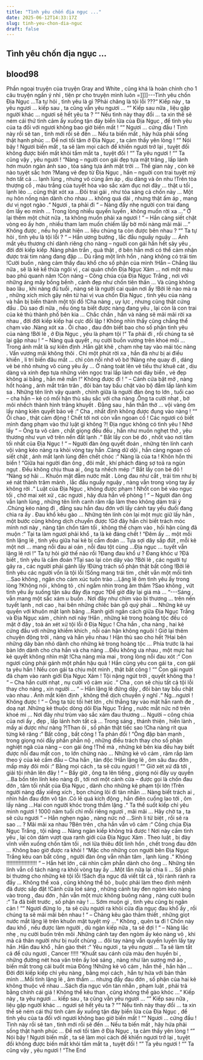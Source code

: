 ```yaml
---
title: "Tình yêu chốn địa ngục ..."
date: 2025-06-12T14:33:17Z
slug: tinh-yeu-chon-dia-nguc
draft: false
---
```


## Tình yêu chốn địa ngục ...

## blood98

Phần ngoại truyện của truyện Gray and White , cũng khá là hoàn chỉnh cho 1 câu truyện ngắn ý nhỉ , tiện pr cho truyện mình luôn =]]]]---Tình yêu chốn Địa Ngục ...Ta tự hỏi , tình yêu là gì ?Phải chăng là tội lỗi ???“ Kiếp này , ta yêu ngươi … kiếp sau , ta cũng vẫn yêu ngươi … “” Kiếp sau nữa , liệu gặp người khác … ngươi sẽ hết yêu ta ? ““ Nếu tình này thay đổi … ta xin thề sẽ ném cái thứ tình cảm ấy xuống tận đáy biển lửa của Địa Ngục , để tình yêu của ta đối với ngươi không bao giờ biến mất ! ““ Ngươi … cứng đầu ! Tình này rồi sẽ tan , tình mới rồi sẽ đến … Nếu ta biến mất , hãy hứa phải sống thật hạnh phúc … Để nơi tối tăm ở Địa Ngục , ta cảm thấy yên lòng ! “” Nói bậy ! Ngươi biến mất , ta sẽ làm mọi cách để khiến ngươi trở lại , tuỵệt đối không được biến mất khỏi tầm mắt ta , tuyệt đối ! “” Ta yêu ngươi ! “” Ta cũng vậy , yêu ngươi ! “Nàng – người con gái đẹp tựa mặt trăng , lấp lánh hơn muôn ngàn ánh sao , tỏa sáng tựa ánh mặt trời … Thế gian này , còn kẻ nào tuyệt sắc hơn ?Mang vẻ đẹp từ Địa Ngục , hắn – nguời con trai tuyệt mỹ hơn tất cả … lạnh lùng , nhưng vô cùng ấm áp , dịu dàng và ôn nhu !Trên tòa thượng cổ , màu trắng của tuyết hòa vào sắc xám đục nơi đây … thật u tối , lạnh lẽo ... cũng thật xót xa …Đôi trai gái , như tỏa sáng cả chốn này … Một nụ hôn nồng nàn dành cho nhau … không quá dài , nhưng thật ấm áp , mang dư vị ngọt ngào .“ Ngươi , ta phải đi “ – Nàng đẩy nhẹ người con trai đang ôm lấy eo mình … Trong lòng nhiều quyến luyến , không muốn rời xa …“ Ở lại thêm một chút nữa , ta không muốn phải xa ngươi ! “ – Hắn càng siết chặt vòng eo ấy hơn , nhiều tham lam muốn chiếm lấy bờ môi nàng mãi mãi …“ Không được , nếu họ phát hiện … liệu chúng ta còn được bên nhau ? “” Ta tự hỏi , tình yêu là tội lỗi ? “ – Hắn ương bướng , lắc đầu nguầy nguậy … Ánh mắt yêu thương chỉ dành riêng cho nàng – nguời con gái hắn hết sảy yêu , đời đời kiếp kiếp .Nàng phân trần , quả thật , ở bên hắn mới có thể cảm nhận được trái tim nàng đang đập … Dù rằng một linh hồn , nàng không có trái tim !Cười buồn , nàng cảm thấy đau khổ cho số phận của mình !Hắn – Chẳng lâu nữa , sẽ là kẻ kế thừa ngôi vị , cai quản chốn Địa Ngục Xám … nơi một màu bao phủ quanh năm !Còn nàng – Công chúa của Địa Ngục Trắng , nơi với những áng mây bồng bềnh , cảnh đẹp như chốn tiên thần … Và cũng không bao lâu , khi nàng đủ tuổi , nàng sẽ là người cai quản nơi ấy !Bởi lẽ nào mà ra , những xích mích gây nên từ hai vị vua chốn Địa Ngục , tình yêu của nàng và hắn bị biến thành một tội đồ !Cha nàng , uy lực , nhưng cũng thật cứng đầu . Dù sao đi nữa , nếu ông ta biết được nàng đang yêu , lại còn là con trai của kẻ thù thành phố bên kia … Chắc chắn , hắn và nàng sẽ mãi mãi rời xa nhau , đời đời kiếp kiếp hai cực đối lập ! Không nhìn thấy cũng chẳng thể chạm vào .Nàng xót xa . Ôi chao , đau đớn biết bao cho số phận tình yêu của nàng !Bởi lẽ , ở Địa Ngục , yêu là phạm tội !“ Ta phải đi , rồi chúng ta sẽ lại gặp nhau ! “ – Nàng quả quyết , nụ cười buồn vương trên khoé môi … Trong ánh mắt là sự kiên định .Hắn gật khẽ , chạm nhẹ tay vào mái tóc nàng . Vấn vương mãi không thôi . Chỉ một phút rời xa , hắn đã như bị ai điều khiển , lí trí biến đâu mất … chỉ còn nỗi nhớ vô bờ !Nàng nhẹ quay đi , dáng vẻ bé nhỏ nhưng vô cùng yêu ấy … Ở nàng toát lên vẻ tiểu thư khuê cát , dịu dàng và xinh đẹp tựa những viên ngọc trai lấp lánh nơi đáy biển , vẻ đẹp không ai bằng , hắn mê mẩn !“ Không được đi ! “ – Cánh cửa bật mở , nàng hốt hoảng , ánh mắt trân trân , đôi bàn tay bấu chặt vào bộ đầm lấp lánh kim sa . Những tên lính vây quanh , chính giữa là người đàn ông to lớn , tuổi cao – cha hắn – kẻ có mối hận thù sâu sắc với cha nàng .Ông ta cười nhạt , bờ môi nhếch thành hình trăng khuyết . Đằng sau , hắn thẫn thờ … vội vàng ôm lấy nàng kiên quyết bảo vệ :“ Cha , nhất định không được đụng vào nàng ! ““ Ôi chao , thật cảm động ! Chết tới nơi còn vẫn ngoan cố ! Các ngươi có biết mình đang phạm vào thứ luật gì không ?! Địa ngục không có tình yêu ! Nhớ lấy “ – Ông ta vô cảm , chất giọng đều đều , hắn như muốn nghẹt thở , yêu thương như vụn vỡ trên nền đất lạnh .“ Bắt lấy con bé đó , nhốt vào nơi tăm tối nhất của Địa Ngục ! “ – Người đàn ông quyết đoán , những tên lính canh vội vàng kéo nàng ra khỏi vòng tay hắn .Càng dữ dội , hắn càng ngoan cố siết chặt , ánh mắt lạnh lùng đến chết chóc :“ Nàng là của ta ! Khôn hồn thì biến ! “Giữa hai người đàn ông , đôi mắt , khí phách đáng sợ toả ra ngùn ngụt . Đều không chịu thua ai , ông ta nhếch mép :“ Bắt lấy con bé đó ! “Nàng sợ hãi … Khuôn mặt đẫm nước mắt . Lòng đau như cắt , trái tim như bị xé nát thành trăm mảnh , lắc đầu nguầy nguậy , nàng vẫn trong vòng tay ấy không rời .“ Luật của Địa Ngục , không được phạm ! Nhốt con bé vào ngục tối , chờ mai xét xử , các ngươi , hãy đưa hắn về phòng ! “ – Người đàn ông vẫn lạnh lùng , những tên lính canh răm rắp làm theo không dám trái ý .Chúng kéo nàng đi , đằng sau hắn đau đớn với lấy cánh tay yếu đuối đang chìa ra ấy . Đau khổ kêu gào … Những tên lính còn lại một mực giữ lấy hắn , một bước cũng không dịch chuyển được !Gờ đây hắn chỉ biết trách móc mình nơi này , nàng tận chốn tăm tối , không thể chạm vào , hối hận cũng đã muộn :“ Tại ta làm ngươi phải khổ , ta là kẻ đáng chết ! “Đêm ấy … một mối tình lặng lẽ , tình yêu giữa hai kẻ bị cấm đoán … Tựa sợi dây sắp đứt , mỗi kẻ một nơi … mang nỗi đau ai oán , nỗi đau tột cùng …Địa ngục … tuyết vẫn lặng lẽ rơi !“ Ta tự hỏi giờ thế nào rồi ?Đang đau khổ ư ? Đang khóc ư ?Đã biết , tình yêu là cấm đoán ?Tại sao lại còn dây vào ?Bởi lẽ , các người tự gây ra , các người phải gánh lấy !Đừng trách số phận thật bất công !Bởi lẽ tình yêu các người vốn là tội lỗi !Sống mang trái tim , chết vẫn một mối tình …Sao không , ngăn cho cảm xúc tuôn trào …Lặng lẽ ôm tình yêu ấy trong lòng ?Không nói , không tỏ , chỉ ngắm nhìn trong âm thầm ?Sao không , vứt tình yêu ấy suống tận sâu đáy địa ngục ?Để giờ đây lại giá mà … “---Sáng , vẫn mang một sắc xám u buồn . Nơi đây như chìm vào bi thương … trên nền tuyết lạnh , nơi cao , hai bên những chiếc bàn gỗ quý phái … Những kẻ uy quyền với khuôn mặt lạnh băng …Ranh giới ngăn cách giữa Địa Ngục Trắng và Địa Ngục xám , chính nơi này !Hắn , những kẻ trong hoàng tộc đều có mặt ở đây , toà án xét xử tội lỗi ở Địa Ngục ! Cha hắn , cha nàng , hai kẻ cứng đầu với những khiềm khích , nỗi oán hận không nguôi ! Giờ lại thêm chuyện động trời , nàng và hắn yêu nhau ! Hận thù sao cho hết ?Hai bên những dãy bàn nhỏ dành cho những kẻ trong hoàng tộc … Phía trước là hai bàn lớn dành cho cha hắn và cha nàng …Đều không ưa nhau , một mực hai kẻ quyết không nhìn mặt !Cha nàng mỉa mai , trong lòng nỗi đau xót :“ Con ngươi cũng phải gánh một phần hậu quả ! Hắn cũng yêu con gái ta , con gái ta yêu hắn ! Nếu con gái ta chịu một mình , thật bất công ! ““ Con gái ngươi đã chạm vào ranh giới Địa Ngục Xám ! Tội nặng ngút trời , quyết không tha ! “ – Cha hắn cười nhạt , nụ cười vô cảm xúc .“ Cha , con sẽ chịu tất cả tội lỗi thay cho nàng , xin người … “ – Hắn lặng lẽ đứng dậy , đôi bàn tay bấu chặt vào nhau . Ánh mắt kiên định , không thể dịch chuyển ý nghĩ .“ Ng…ngươi ! Không được ! “ – Ông ta tức tối hét lớn , chỉ thẳng tay vào mặt hắn ranh đe , doạ nạt .Những kẻ thuộc dòng dõi Địa Ngục Trắng , nước mắt nức nở trên khoé mi … Nơi đây như trùm vào sắc xám đau thương … Người – công chúa của nơi ấy , đẹp , lấp lánh hơn tất cả … Trong sáng , thánh thiện , hiền lành , mấy ai được như nàng ?!Than ôi , số phận thật tiếc sao !Cha nàng rít qua từng kẽ răng :“ Bất công , bất công ! Ta phản đối ! “Ông đập bàn mạnh , trong giọng nói đầy phần phẫn nộ , những điều trách thay cho số phận nghiệt ngã của nàng – con gái ông !Thế mà , những kẻ bên kia đều hay biết được nỗi đau mất con , to lớn chừng nào … Những kẻ vô cảm , răm rắp làm theo ý của kẻ cầm đầu – Cha hắn , tàn độc !Hắn lặng lẽ , ôm sâu đau đớn , mấp máy đôi môi :“ Bằng mọi cách , ta sẽ cứu ngươi ! ““ Giờ xét xử đã tới , giải tội nhân lên đây ! “ – Bấy giờ , ông ta lên tiếng , giọng nói đầy uy quyền …Ba bốn tên lính kéo nàng đi , tới nơi một cánh cửa – được gọi là chốn đau đớn , tăm tối nhất của Địa Ngục , dành cho những kẻ phạm tội lớn !Trên người nàng đầy xiềng xích , bọn chúng lôi đi tàn nhẫn … Nàng biết trách ai , nhìn hắn đau đớn vô tận .Có lẽ quá kích động , hắn điên cuồng lao tới , ôm lấy nàng …Hai con người khóc trong thầm lặng .“ Ta thề suốt kiếp chỉ yêu mình ngươi ! 1000 năm tuổi chỉ mỗi riêng ngươi , mãi mãi … Hãy chờ ta , ta sẽ cứu ngươi “ – Hắn nghẹn ngào , nàng nức nở …Sinh li tử biệt , rồi sẽ ra sao … ? Mãi mãi xa nhau ?Bên trên , cha hắn vẫn vô cảm :“ Công chúa Địa Ngục Trắng , tội nặng … Nàng ngàn kiếp không trả được ! Nơi này cấm tình yêu , lại còn dám vượt qua ranh giới của Địa Ngục Xám . Theo luật , bị đày vĩnh viễn xuống chốn tăm tối , nơi lửa thiêu đốt linh hồn , chết trong đau đớn … Không bao giờ được ra khỏi ! “Mặc cho những con người bên Địa Ngục Trắng kêu oan bất công , người đàn ông vẫn nhẫn tâm , lạnh lùng .“ Không !!!!!!!!!!!!!!!!!!!! “ – Hắn hét lớn , cái nhìn căm phẫn dành cho ông … Những tên lính vẫn cố tách nàng ra khỏi vòng tay ấy …Một lần nữa lại chia li … Số phận bi thương cho những kẻ tội lỗi !Sách địa ngục đã viết tất cả , tội rành rành ra đấy … Không thể xoá , cũng không thể bỏ , buộc phải làm theo định mệnh đã được sắp đặt !Cánh cửa loé sáng , những cánh tay đen ngòm kéo nàng vào trong , đau đớn , hắn vẫn một mực không buông nàng , nàng cười buồn :“ Ta đã biết trước , số phận này ! … Sớm muộn gì , tình yêu cũng bị ngăn cản ! ““ Ngươi đừng lo , ta sẽ cứu ngươi ra khỏi cửa địa ngục đau khổ ấy , rồi chúng ta sẽ mãi mãi bên nhau ! “ – Chàng kêu gào thảm thiết , những giọt nước mắt lặng lẽ trên khuôn mặt tuyệt mỹ …“ Không , quên ta đi ! Chốn này đau khổ , nếu được làm người , dù ngàn kiếp nữa , ta sẽ đợi ! “ – Nàng lắc nhẹ , nụ cười buồn trên môi .Những cánh tay đen ngòm ấy kéo nàng vô , khi mà cả thân người như bị nuốt chủng … đôi tay nàng vẫn quyến luyến lấy tay hắn .Hắn đau khổ , hắn gào thét :“ Yêu ngươi , ta yêu ngươi … Ta sẽ làm tất cả để cứu ngươi , Cancer !!!!! “Khuất sau cánh cửa màu đen huyền bí , những đường nét hoa văn trên ấy loé sáng , nàng như làn sương mờ ảo , biến mất trong cái buốt mùa Đông !Những kẻ vô cảm , hắn thề , hắn hận … Đời đời kiếp kiếp chỉ yêu nàng , bằng mọi cách , hắn tự hứa với bản thân mình …Mối tình lặng lẽ , âm thầm … nhưng đầy đau đớn , số phận của hai kẻ không thuộc về nhau …Sách địa ngục vốn tàn nhẫn , phạm luật , phải trả bằng chính cái giá ! Không thể kêu than , cũng không thể gào khóc …“ Kiếp này , ta yêu ngươi … kiếp sau , ta cũng vẫn yêu ngươi … “” Kiếp sau nữa , liệu gặp người khác … ngươi sẽ hết yêu ta ? ““ Nếu tình này thay đổi … ta xin thề sẽ ném cái thứ tình cảm ấy xuống tận đáy biển lửa của Địa Ngục , để tình yêu của ta đối với ngươi không bao giờ biến mất ! ““ Ngươi … cứng đầu ! Tình này rồi sẽ tan , tình mới rồi sẽ đến … Nếu ta biến mất , hãy hứa phải sống thật hạnh phúc … Để nơi tối tăm ở Địa Ngục , ta cảm thấy yên lòng ! “” Nói bậy ! Ngươi biến mất , ta sẽ làm mọi cách để khiến ngươi trở lại , tuỵệt đối không được biến mất khỏi tầm mắt ta , tuyệt đối ! “” Ta yêu ngươi ! “” Ta cũng vậy , yêu ngươi ! “The End